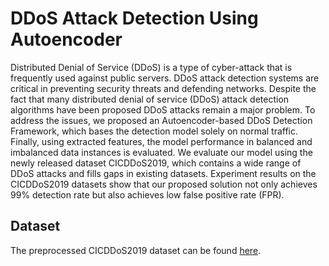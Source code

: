 # DDoS Attack Detection Using Autoencoder
Distributed Denial of Service (DDoS) is a type of cyber-attack that is frequently used against public servers. DDoS attack detection systems are critical in preventing security threats and defending networks. Despite the fact that many distributed denial of service (DDoS) attack detection algorithms have been proposed DDoS attacks remain a major problem. To address the issues, we proposed an Autoencoder-based DDoS Detection Framework, which bases the detection model solely on normal traffic. Finally, using extracted features, the model performance in balanced and imbalanced data instances is evaluated. We evaluate our model using the newly released dataset CICDDoS2019, which contains a wide range of DDoS attacks and fills gaps in existing datasets. Experiment results on the CICDDoS2019 datasets show that our proposed solution not only achieves 99% detection rate but also achieves low false positive rate (FPR).

## Dataset
The preprocessed CICDDoS2019 dataset can be found [here](https://www.kaggle.com/code/dhoogla/cic-ddos2019-00-cleaning/output).
